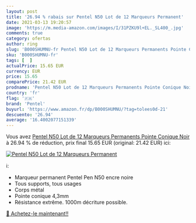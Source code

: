 ```yaml
---
layout: post
title: '26.94 % rabais sur Pentel N50 Lot de 12 Marqueurs Permanent'
date: 2021-03-13 19:20:57
image: 'https://m.media-amazon.com/images/I/31PZKU9l+EL._SL400_.jpg'
comments: true
category: ofertas
author: ring
slug: 'B000SHUMNU-fr Pentel N50 Lot de 12 Marqueurs Permanents Pointe Conique Noir'
sku: 'B000SHUMNU-fr'
tags: [  ]
actualPrice: 15.65 EUR
currency: EUR
price: 15.65
comparePrice: 21.42 EUR
prodname: 'Pentel N50 Lot de 12 Marqueurs Permanents Pointe Conique Noir'
country: 'fr'
flag: '🇫🇷'
brand: 'Pentel'
buyurl: 'https://www.amazon.fr/dp/B000SHUMNU/?tag=tolees0d-21'
descuento: '26.94'
average: '16.4002077151339'
---
```


Vous avez [Pentel N50 Lot de 12 Marqueurs Permanents Pointe Conique Noir](https://www.amazon.fr/dp/B000SHUMNU/?tag=tolees0d-21)  à  26.94 % de réduction, prix final  15.65 EUR (original: 21.42 EUR) ici:

[![Pentel N50 Lot de 12 Marqueurs Permanent](https://m.media-amazon.com/images/I/31PZKU9l+EL._SL400_.jpg)](https://www.amazon.fr/dp/B000SHUMNU/?tag=tolees0d-21)

ℹ️:

- Marqueur permanent Pentel Pen N50 encre noire
- Tous supports, tous usages
- Corps métal
- Pointe conique 4,3mm
- Résistance extrême. 1000m décriture possible.

[🛒 Achetez-le maintenant!!](https://www.amazon.fr/dp/B000SHUMNU/?tag=tolees0d-21)
